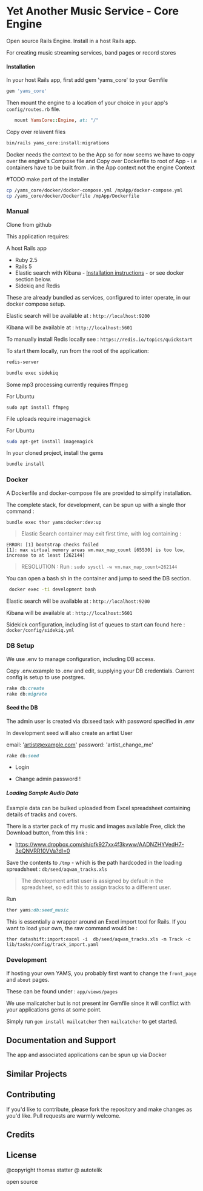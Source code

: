 Yet Another Music Service - Core Engine
================

Open source Rails Engine. Install in a host Rails app.

For creating music streaming services, band pages or record stores

#### Installation

In your host Rails app, first add gem 'yams_core' to your Gemfile

```ruby
gem 'yams_core'
```

Then mount the engine to a location of your choice in your app's `config/routes.rb` file.
 
```ruby
   mount YamsCore::Engine, at: "/"
```

Copy over relavent files
 
```sh
bin/rails yams_core:install:migrations
```

Docker needs the context to be the App so for now seems we have to copy over the engine's  Compose file and 
Copy over Dockerfile to root of App - i.e containers have to be built from . in the App context not the engine Context 

#TODO make part of the installer

```sh 
cp /yams_core/docker/docker-compose.yml /mpApp/docker-compose.yml
cp /yams_core/docker/Dockerfile /mpApp/Dockerfile
```
   
### Manual

Clone from github

This application requires:

A host Rails app

- Ruby 2.5
- Rails 5
- Elastic search with Kibana - [Installation instructions](https://www.elastic.co/guide/en/elasticsearch/reference/current/_installation.html) - or see docker section below.
- Sidekiq and Redis

These are already bundled as services, configured to inter operate, in our docker compose setup. 

Elastic search will be available at : `http://localhost:9200`

Kibana will be available at : `http://localhost:5601` 

To manually install Redis locally see  : `https://redis.io/topics/quickstart`

To start them locally, run from the root of the application:

```sh
redis-server

bundle exec sidekiq
```

Some mp3 processing currently requires ffmpeg

For Ubuntu
```
sudo apt install ffmpeg
```

File uploads require imagemagick

For Ubuntu

```sh
sudo apt-get install imagemagick
```

In your cloned project, install the gems

```sh
bundle install
```

### Docker

A Dockerfile and docker-compose file are provided to simplify installation.

The complete stack, for development, can be spun up with a single thor command :

```sh
bundle exec thor yams:docker:dev:up
```

> Elastic Search container may exit first time, with log containing :

```
ERROR: [1] bootstrap checks failed
[1]: max virtual memory areas vm.max_map_count [65530] is too low, increase to at least [262144]
```

>RESOLUTION : Run : `sudo sysctl -w vm.max_map_count=262144`

You can open a bash sh in the container and jump to seed the DB section.
```sh
 docker exec -ti development bash
```
Elastic search will be available at : `http://localhost:9200`

Kibana will be available at : `http://localhost:5601` 

Sidekick configuration, including list of queues to start can found here : `docker/config/sidekiq.yml`

### DB Setup

We use .env to manage configuration, including DB access.

Copy .env.example to .env and edit, supplying your DB credentials. Current config is setup to use postgres.

```ruby
rake db:create
rake db:migrate
```

#### Seed the DB

The admin user is created via db:seed task with password specified in .env

In development seed will also create an artist User

email: 'artist@example.com'
password: 'artist_change_me'
 
 ```ruby
rake db:seed
```

- Login

- Change admin password !

##### Loading Sample Audio Data

Example data can be bulked uploaded from Excel spreadsheet containing details of tracks and covers.

There is a starter pack of my music and images available Free, click the Download button, from this link : 

- https://www.dropbox.com/sh/ofk927xx4f3kvww/AADNZHYVedH7-3eQNVRR10VVa?dl=0

Save the contents to `/tmp` - which is the path hardcoded in the loading spreadsheet : `db/seed/aqwan_tracks.xls`
 
>The development artist user is assigned by default in the spreadsheet, so edit this to assign tracks to a different user.

Run

```ruby
thor yams:db:seed_music
```

This is essentially a wrapper around an Excel import tool for Rails. If you want to load your own, the raw command would be :

```
thor datashift:import:excel -i  db/seed/aqwan_tracks.xls -m Track -c lib/tasks/config/track_import.yaml 
```


### Development

If hosting your own YAMS, you probably first want to change the `front_page` and `about` pages. 

These can be found under : `app/views/pages`

We use mailcatcher but is not present inr Gemfile since it will conflict with your applications gems at some point.

Simply run `gem install mailcatcher` then `mailcatcher` to get started.


Documentation and Support
-------------------------

The app and associated applications can be spun up via Docker


Similar Projects
----------------

Contributing
------------

If you'd like to contribute, please fork the repository and make changes as you'd like. Pull requests are warmly welcome.

Credits
-------

License
-------
@copyright thomas statter @ autotelik

open source